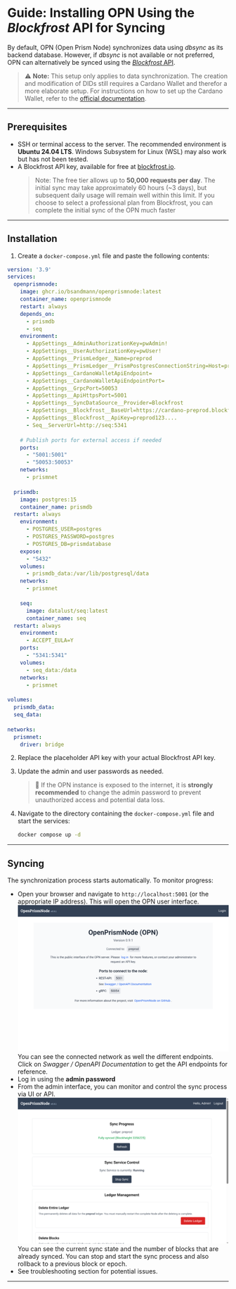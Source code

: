 # Guide: Installing OPN Using the *Blockfrost* API for Syncing

By default, OPN (Open Prism Node) synchronizes data using *dbsync* as its backend database. However, if *dbsync* is not
available or not preferred, OPN can alternatively be synced using the [*Blockfrost* API](https://docs.blockfrost.io/).

> ⚠️ **Note:** This setup only applies to data synchronization. The creation and modification of DIDs still requires a
> Cardano Wallet and therefor a more elaborate setup. For instructions on how to set up the Cardano Wallet, refer to
> the [official documentation](https://github.com/cardano-foundation/cardano-wallet).

---

## Prerequisites

- SSH or terminal access to the server. The recommended environment is **Ubuntu 24.04 LTS**. Windows Subsystem for
  Linux (WSL) may also work but has not been tested.
- A Blockfrost API key, available for free at [blockfrost.io](https://blockfrost.io/).
  > Note: The free tier allows up to **50,000 requests per day**. The initial sync may take approximately 60 hours (~3
  days), but subsequent daily usage will remain well within this limit. If you choose to select a professional plan from Blockfrost, you can complete the initial sync of the OPN much faster

---

## Installation

1. Create a `docker-compose.yml` file and paste the following contents:

```yaml
version: '3.9'
services:
  openprismnode:
    image: ghcr.io/bsandmann/openprismnode:latest
    container_name: openprismnode
    restart: always
    depends_on:
      - prismdb
      - seq
    environment:
      - AppSettings__AdminAuthorizationKey=pwAdmin!
      - AppSettings__UserAuthorizationKey=pwUser!
      - AppSettings__PrismLedger__Name=preprod
      - AppSettings__PrismLedger__PrismPostgresConnectionString=Host=prismdb;Database=prismdatabase;Username=postgres;Password=postgres
      - AppSettings__CardanoWalletApiEndpoint=
      - AppSettings__CardanoWalletApiEndpointPort=
      - AppSettings__GrpcPort=50053
      - AppSettings__ApiHttpsPort=5001
      - AppSettings__SyncDataSource__Provider=Blockfrost
      - AppSettings__Blockfrost__BaseUrl=https://cardano-preprod.blockfrost.io/api/v0
      - AppSettings__Blockfrost__ApiKey=preprod123....
      - Seq__ServerUrl=http://seq:5341

    # Publish ports for external access if needed
    ports:
      - "5001:5001"
      - "50053:50053"
    networks:
      - prismnet

  prismdb:
    image: postgres:15
    container_name: prismdb
  restart: always
    environment:
      - POSTGRES_USER=postgres
      - POSTGRES_PASSWORD=postgres
      - POSTGRES_DB=prismdatabase
    expose:
      - "5432"
    volumes:
      - prismdb_data:/var/lib/postgresql/data
    networks:
      - prismnet

    seq:
      image: datalust/seq:latest
      container_name: seq
  restart: always
    environment:
      - ACCEPT_EULA=Y
    ports:
      - "5341:5341"
    volumes:
      - seq_data:/data
    networks:
      - prismnet

volumes:
  prismdb_data:
  seq_data:

networks:
  prismnet:
    driver: bridge
```

2. Replace the placeholder API key with your actual Blockfrost API key.

3. Update the admin and user passwords as needed.
   > 🔐 If the OPN instance is exposed to the internet, it is **strongly recommended** to change the admin password to
   prevent unauthorized access and potential data loss.

4. Navigate to the directory containing the `docker-compose.yml` file and start the services:

    ```bash
    docker compose up -d
    ```

---

## Syncing

The synchronization process starts automatically. To monitor progress:

- Open your browser and navigate to `http://localhost:5001` (or the appropriate IP address). This will open the OPN user
  interface. ![image](./images/scr6.png) You can see the connected network as well the different endpoints. Click on
  *Swagger / OpenAPI Documentation* to get the API endpoints for reference.
- Log in using the **admin password**
- From the admin interface, you can monitor and control the sync process via UI or API. ![image](./images/scr5.png)
  You can see the current sync state and the number of blocks that are already synced. You can stop and start the sync
  process and also rollback to a previous block or epoch.
- See troubleshooting section for potential issues.
---
